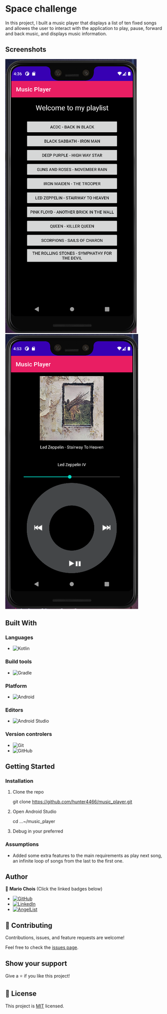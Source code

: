 # Space challenge
In this project, l built a music player that displays a list of ten fixed songs and allowes the user to interact with the application to play, pause, forward and back music, and displays music information.

## Screenshots

![image](./screenshots/Capture1.png)
![image](./screenshots/Capture2.png)

## Built With

### Languages
- ![Kotlin](https://img.shields.io/badge/kotlin-%230095D5.svg?style=for-the-badge&logo=kotlin&logoColor=white)

### Build tools
- ![Gradle](https://img.shields.io/badge/Gradle-02303A.svg?style=for-the-badge&logo=Gradle&logoColor=white)

### Platform
- ![Android](https://img.shields.io/badge/Android-3DDC84?style=for-the-badge&logo=android&logoColor=white)

### Editors
- ![Android Studio](https://img.shields.io/badge/Android%20Studio-3DDC84.svg?style=for-the-badge&logo=android-studio&logoColor=white)

### Version controlers
- ![Git](https://img.shields.io/badge/git-%23F05033.svg?style=for-the-badge&logo=git&logoColor=white)
- ![GitHub](https://img.shields.io/badge/github-%23121011.svg?style=for-the-badge&logo=github&logoColor=white)

## Getting Started

### Installation

1. Clone the repo

   git clone https://github.com/hunter4466/music_player.git

2. Open Android Studio

   cd ...~/music_player

3. Debug in your preferred

### Assumptions

- Added some extra features to the main requirements as play next song, an infinite loop of songs from the last to the first one.

## Author

👤 **Mario Chois**
(Click the linked badges below)
- [![GitHub](https://img.shields.io/badge/github-%23121011.svg?style=for-the-badge&logo=github&logoColor=white)](https://github.com/hunter4466/)
- [![LinkedIn](https://img.shields.io/badge/linkedin-%230077B5.svg?style=for-the-badge&logo=linkedin&logoColor=white)](https://www.linkedin.com/in/mario-chois-5a13b6b6/)
- [![AngelList](https://img.shields.io/badge/AngelList-%23D4D4D4.svg?style=for-the-badge&logo=AngelList&logoColor=black)](https://angel.co/u/mario-chois)


## 🤝 Contributing

Contributions, issues, and feature requests are welcome!

Feel free to check the [issues page](https://github.com/hunter4466/music_player/issues).

## Show your support

Give a ⭐️ if you like this project!

## 📝 License

This project is [MIT](./LICENSE) licensed.

